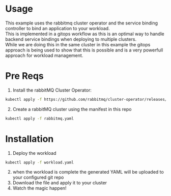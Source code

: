 # Usage
This example uses the rabbitmq cluster operator and the service binding controller to bind an application to your workload.  
This is implemented in a gitops workflow as this is an optimal way to handle backend service bindings when deploying to multiple clusters.  
While we are doing this in the same cluster in this example the gitops approach is being used to show that this is possible and is a very powerfull approach for workload management.
# Pre Reqs
1. Install the rabbitMQ Cluster Operator:
```bash
kubectl apply -f https://github.com/rabbitmq/cluster-operator/releases/latest/download/cluster-operator.yml
```  
2. Create a rabbitMQ cluster using the manifest in this repo
```bash
kubectl apply -f rabbitmq.yaml
```  
  
# Installation
1. Deploy the workload
```bash
kubectl apply -f workload.yaml
```  
2. when the workload is complete the generated YAML will be uploaded to your configured git repo
3. Download the file and apply it to your cluster
4. Watch the magic happen!
